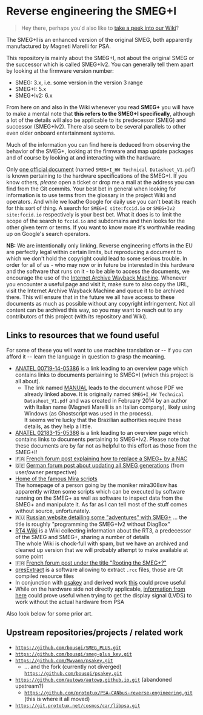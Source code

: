 # Reverse engineering the SMEG+I

> Hey there, perhaps you'd also like to [take a peek into our Wiki](https://github.com/vidarrt9/smeg-rce/wiki)?

The SMEG+I is an enhanced version of the original SMEG, both apparently manufactured by Magneti Marelli for PSA.

This repository is mainly about the SMEG+I, not about the original SMEG or the successor which is called SMEG+Iv2. You can generally tell them apart by looking at the firmware version number:

* SMEG: 3.x, i.e. some version in the version 3 range
* SMEG+I: 5.x
* SMEG+Iv2: 6.x

From here on and also in the Wiki whenever you read **SMEG+** you will have to make a mental note that **this refers to the SMEG+I specifically**, although a lot of the details will also be applicable to its predecessor (SMEG) and successor (SMEG+Iv2). There also seem to be several parallels to other even older onboard entertainment systems.

Much of the information you can find here is deduced from observing the behavior of the SMEG+, looking at the firmware and map update packages and of course by looking at and interacting with the hardware.

Only [one official document](https://fccid.io/ANATEL/00719-14-05386/MANUAL/DADF0ABD-43AA-405C-8165-C6B5BEC8D0EC/PDF) (named `SMEG+I_HW Technical Datasheet_V1.pdf`) is known pertaining to the hardware specifications of the SMEG+I. If you know others, _please_ open a ticket or drop me a mail at the address you can find from the Git commits. Your best bet in general when looking for information is to use terms from the glossary in the project Wiki and operators. And while we loathe Google for daily use you can't beat its reach for this sort of thing. A search for `SMEG+I site:fccid.io` or `SMEG+Iv2 site:fccid.io` respectively is your best bet. What it does is to limit the scope of the search to `fccid.io` and subdomains and then looks for the other given term or terms. If you want to know more it's worthwhile reading up on Google's search operators.

**NB:** We are intentionally only linking. Reverse engineering efforts in the EU are perfectly legal within certain limits, but reproducing a document to which we don't hold the copyright could lead to some serious trouble. In order for all of us - who may now or in future be interested in this hardware and the software that runs on it - to be able to access the documents, we encourage the use of the [Internet Archive Wayback Machine](https://web.archive.org/save). Whenever you encounter a useful page and visit it, make sure to also copy the URL, visit the Internet Archive Wayback Machine and queue it to be archived there. This will ensure that in the future we all have access to these documents as much as possible without any copyright infringement. Not all content can be archived this way, so you may want to reach out to any contributors of this project (with its repository and Wiki).

## Links to resources that we found useful

For some of these you will want to use machine translation or -- if you can afford it -- learn the language in question to grasp the meaning.

* [ANATEL 00719-14-05386](https://fccid.io/ANATEL/00719-14-05386) is a link leading to an overview page which contains links to documents pertaining to SMEG+I (which this project is all about).
    * The link named [MANUAL](https://fccid.io/ANATEL/00719-14-05386/MANUAL/DADF0ABD-43AA-405C-8165-C6B5BEC8D0EC) leads to the document whose PDF we already linked above. It is originally named `SMEG+I_HW Technical Datasheet_V1.pdf` and was created in February 2014 by an author with Italian name (Magneti Marelli is an Italian company), likely using Windows (as Ghostscript was used in the process).  
      It seems we're lucky that the Brazilian authorities require these details, as they help a little.
* [ANATEL 02183-15-05386](https://fccid.io/ANATEL/02183-15-05386) is a link leading to an overview page which contains links to documents pertaining to SMEG+Iv2. Please note that these documents are by far not as helpful to this effort as those from the SMEG+I!
* :fr: [French forum post explaining how to replace a SMEG+ by a NAC](https://www.forum-peugeot.com/Forum/threads/tuto-remplacement-smeg-par-un-nac-wave2-sur-308-t9-bta-2-0.9539/)
* :de: [German forum post about updating all SMEG generations](https://www.peugeottalk.de/index.php?thread/2367-smeg-software-update-faq-s/) (from user/owner perspective)
* [Home of the famous Mira scripts](http://mira308sw.altervista.org/en/)  
  The homepage of a person going by the moniker mira308sw has apparently written some scripts which can be executed by software running on the SMEG+ as well as software to inspect data from the SMEG+ and manipulate it. As far as I can tell most of the stuff comes without source, unfortunately.
* :ru: [Russian website detailing some "adventures" with SMEG+](https://www.drive2.com/l/453828648118518250/) ... the title is roughly "programming the SMEG+Iv2 without DiagBox"
* [RT4 Wiki](http://rt4.wikidot.com) is a Wiki collecting information about the RT3, a predecessor of the SMEG and SMEG+, sharing a number of details  
  The whole Wiki is chock-full with spam, but we have an archived and cleaned up version that we will probably attempt to make available at some point
* :fr: [French forum post under the title "Rooting the SMEG+?"](https://www.forum-peugeot.com/Forum/threads/rooter-le-smeg.9541/)
* [qresExtract](https://github.com/tatokis/qresExtract) is a software allowing to extract `.rcc` files, those are Qt compiled resource files
* In conjunction with [psakey](https://github.com/Mwyann/psakey.git) and derived work [this](https://blog.soutade.fr/post/2016/07/create-your-own-usb-gadget-with-gadgetfs.html) could prove useful
* While on the hardware side not directly applicable, [information from here](https://hackaday.io/project/4177-lvds-laptop-display-interfacing) could prove useful when trying to get the display signal (LVDS) to work without the actual hardware from PSA

Also look below for some prior art.

## Upstream repositories/projects / related work

* [`https://github.com/bousqi/SMEG_PLUS.git`](https://github.com/bousqi/SMEG_PLUS)
* [`https://github.com/bousqi/smeg-plus_key.git`](https://github.com/bousqi/smeg-plus_key)
* [`https://github.com/Mwyann/psakey.git`](https://github.com/Mwyann/psakey)
    * ... and the fork (currently not diverged) [`https://github.com/bousqi/psakey.git`](https://github.com/bousqi/psakey)
* [`https://github.com/autowp/autowp.github.io.git`](https://github.com/autowp/autowp.github.io) (abandoned upstream?)
    * [`https://github.com/prototux/PSA-CANbus-reverse-engineering.git`](https://github.com/prototux/PSA-CANbus-reverse-engineering) (this is where it all moved)
* [`https://git.prototux.net/cosmos/car/libpsa.git`](https://git.prototux.net/cosmos/car/libpsa)

